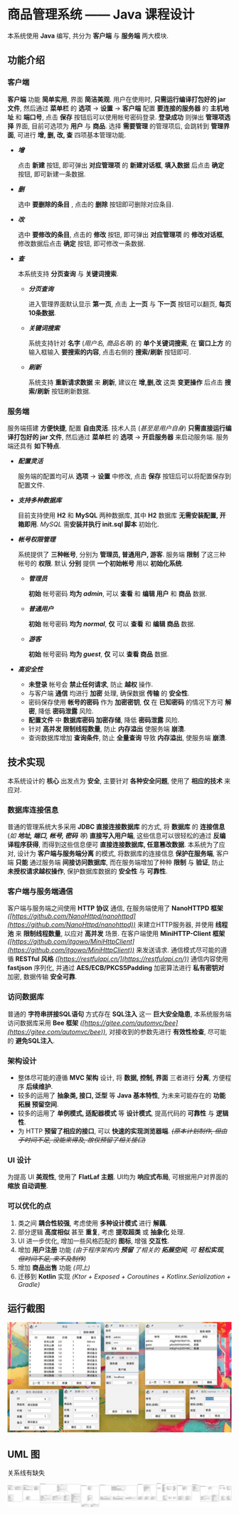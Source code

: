 # 商品管理系统 —— Java 课程设计

本系统使用 **Java** 编写, 共分为 **客户端** 与 **服务端** 两大模块.

## 功能介绍

### 客户端

**客户端** 功能 **简单实用**, 界面 **简洁美观**. 用户在使用时, **只需运行编译打包好的 jar 文件**, 然后通过 **菜单栏** 的 **选项** → **设置** → **客户端** 配置 **要连接的服务器**
的 **主机地址** 和 **端口号**, 点击 **保存** 按钮后可以使用帐号密码登录. **登录成功** 则弹出 **管理项选择** 界面, 目前可选项为 **用户** 与 **商品**. 选择 **需要管理** 的管理项后,
会跳转到 **管理界面**, 可进行 **增, 删, 改, 查** 四项基本管理功能.

- ***增***

  点击 **新建** 按钮, 即可弹出 **对应管理项** 的 **新建对话框**, **填入数据** 后点击 **确定** 按钮, 即可新建一条数据.

- ***删***

  选中 **要删除的条目** , 点击的 **删除** 按钮即可删除对应条目.

- ***改***

  选中 **要修改的条目**, 点击的 **修改** 按钮, 即可弹出 **对应管理项** 的 **修改对话框**, 修改数据后点击 **确定** 按钮, 即可修改一条数据.

- ***查***

  本系统支持 **分页查询** 与 **关键词搜索**.

    - ***分页查询***

      进入管理界面默认显示 **第一页**, 点击 **上一页** 与 **下一页** 按钮可以翻页, **每页10条数据**.

    - ***关键词搜索***

      系统支持针对 **名字** (*用户名, 商品名等*) 的 **单个关键词搜索**, 在 **窗口上方** 的输入框输入 **要搜索的内容**, 点击右侧的 **搜索/刷新** 按钮即可.

    - ***刷新***

      系统支持 **重新请求数据** 来 **刷新**, 建议在 **增,删,改** 这类 **变更操作** 后点击 **搜索/刷新** 按钮刷新数据.

### 服务端

服务端搭建 **方便快捷**, 配置 **自由灵活**. 技术人员 (*甚至是用户自身*) **只需直接运行编译打包好的 jar 文件**, 然后通过 **菜单栏** 的 **选项** → **开启服务器** 来启动服务端.
服务端还具有 **如下特点**.

- ***配置灵活***

  服务端的配置均可从 **选项** → **设置** 中修改, 点击 **保存** 按钮后可以将配置保存到配置文件.

- ***支持多种数据库***

  目前支持使用 **H2** 和 **MySQL** 两种数据库, 其中 **H2** 数据库 **无需安装配置, 开箱即用**. *MySQL* 需**安装并执行 init.sql 脚本** 初始化.

- ***帐号权限管理***

  系统提供了 **三种帐号**, 分别为 **管理员, 普通用户, 游客**. 服务端 **限制** 了这三种帐号的 **权限**. 默认 **分别** 提供 **一个初始帐号** 用以 **初始化系统**.

    - ***管理员***

      **初始** 帐号密码 **均为 *admin***, 可以 **查看** 和 **编辑 用户** 和 **商品** 数据.

    - ***普通用户***

      **初始** 帐号密码 **均为 *normal***, **仅** 可以 **查看** 和 **编辑 商品** 数据.

    - ***游客***

      **初始** 帐号密码 **均为 *guest***, **仅** 可以 **查看 商品** 数据.


- ***高安全性***

    - **未登录** 帐号会 **禁止任何请求**, 防止 **越权** 操作.
    - 与客户端 **通信** 均进行 **加密** 处理, 确保数据 **传输** 的 **安全性**.
    - 密码保存使用 **帐号的密码** 作为 **加密密钥**, **仅** 在 **已知密码** 的情况下方可 **解密**, 降低 **密码泄露** 风险.
    - **配置文件** 中 **数据库密码 加密存储**, 降低 **密码泄露** 风险.
    - 针对 **高并发 限制线程数量**, 防止 **内存溢出** 使服务端 **崩溃**.
    - 查询数据库增加 **查询条件**, 防止 **全量查询** 导致 **内存溢出**, 使服务端 **崩溃**.

## 技术实现

本系统设计的 **核心** 出发点为 **安全**, 主要针对 **各种安全问题**, 使用了 **相应的技术** 来应对.

### 数据库连接信息

普通的管理系统大多采用 **JDBC 直接连接数据库** 的方式, 将 **数据库** 的 **连接信息** (*如 **地址, 端口, 帐号, 密码** 等*) **直接写入用户端**, 这些信息可以很轻松的通过 **反编译程序获得**,
而得到这些信息便可 **直接连接数据库, 任意篡改数据**. 本系统为了应对, 设计为 **客户端与服务端分离** 的模式, 将数据库的连接信息 **保护在服务端**, 客户端 **只能** 通过服务端 **间接访问数据库**,
而在服务端增加了种种 **限制** 与 **验证**, 防止 **未授权请求越权操作**, 保护数据库数据的 **安全性** 与 **可靠性**.

### 客户端与服务端通信

客户端与服务端之间使用 **HTTP 协议** 通信, 在服务端使用了 **NanoHTTPD
框架** *([https://github.com/NanoHttpd/nanohttpd](https://github.com/NanoHttpd/nanohttpd))* 来建立HTTP服务器, 并使用 **线程池** 来
**限制线程数量**, 以应对 **高并发** 场景. 在客户端使用 **MiniHTTP-Client
框架** *([https://github.com/itgowo/MiniHttpClient](https://github.com/itgowo/MiniHttpClient))* 来发送请求. 通信模式尽可能的遵循
**RESTful 风格** *([https://restfulapi.cn/](https://restfulapi.cn/))* 通信内容使用 **fastjson** 序列化, 并通过
**AES/ECB/PKCS5Padding**
加密算法进行 **私有密钥对** 加密, 数据传输 **安全可靠**.

### 访问数据库

普通的 **字符串拼接SQL语句** 方式存在 **SQL注入** 这一 **巨大安全隐患**, 本系统服务端访问数据库采用 **Bee
框架** *([https://gitee.com/automvc/bee](https://gitee.com/automvc/bee))*, 对接收到的参数先进行 **有效性检查**, 尽可能的 **避免SQL注入**.

### 架构设计

- 整体尽可能的遵循 **MVC 架构** 设计, 将 **数据, 控制, 界面** 三者进行 **分离**, 方便程序 **后续维护**.
- 较多的运用了 **抽象类, 接口, 泛型** 等 **Java 基本特性**, 为未来可能存在的 **功能拓展 预留空间**.
- 较多的运用了 **单例模式, 适配器模式** 等 **设计模式**, 提高代码的 **可靠性** 与 **逻辑性**.
- 为 HTTP **预留了相应的接口**, 可以 **快速的实现浏览器端**. *~~(原本计划制作, 但由于时间不足, 没能来得及, 故仅预留了相关接口)~~*

### UI 设计

为提高 UI **美观性**, 使用了 **FlatLaf 主题**. UI均为 **响应式布局**, 可根据用户对界面的 **缩放 自动调整**.

### 可以优化的点

1. 类之间 **耦合性较强**, 考虑使用 **多种设计模式** 进行 **解藕**.
2. 部分逻辑 **高度相似** 甚至 **重复**, 考虑 **提取超类** 或 **抽象化** 处理.
3. UI 进一步优化, 增加一些风格匹配的 **图标**, 增强 **交互性**.
4. 增加 **用户注册** 功能 *(由于程序架构内 **预留** 了相关的 **拓展空间**, 可 **轻松实现**, ~~但时间不足, 来不及制作~~)*
5. 增加 **商品出售** 功能 *(同上)*
6. 迁移到 **Kotlin** 实现 *(Ktor + Exposed + Coroutines + Kotlinx.Serialization + Gradle)*

## 运行截图

![](run.jpg "运行截图")

## UML 图

关系线有缺失

![](uml.svg "UML 图")